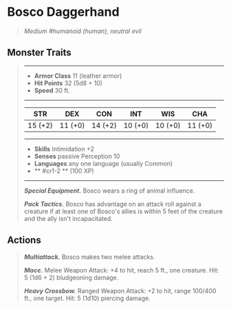 # Bosco Daggerhand
>*Medium #humanoid (human), neutral evil*
## Monster Traits
>___
>- **Armor Class** 11 (leather armor)
>- **Hit Points** 32 (5d8 + 10)
>- **Speed** 30 ft.
>___
>|STR|DEX|CON|INT|WIS|CHA|
>|:---:|:---:|:---:|:---:|:---:|:---:|
>|15 (+2)|11 (+0)|14 (+2)|10 (+0)|10 (+0)|11 (+0)|
>___
>- **Skills** Intimidation +2
>- **Senses** passive Perception 10
>- **Languages** any one language (usually Common)
>- ** #cr1-2 ** (100 XP)
>___
>***Special Equipment.*** Bosco wears a ring of animal influence.  
>
>***Pack Tactics.*** Bosco has advantage on an attack roll against a creature if at least one of Bosco's allies is within 5 feet of the creature and the ally isn't incapacitated.  
>
## Actions
>***Multiattack.*** Bosco makes two melee attacks.  
>
>***Mace.*** Melee Weapon Attack: +4 to hit, reach 5 ft., one creature. Hit: 5 (1d6 + 2) bludgeoning damage.  
>
>***Heavy Crossbow.*** Ranged Weapon Attack: +2 to hit, range 100/400 ft., one target. Hit: 5 (1d10) piercing damage.